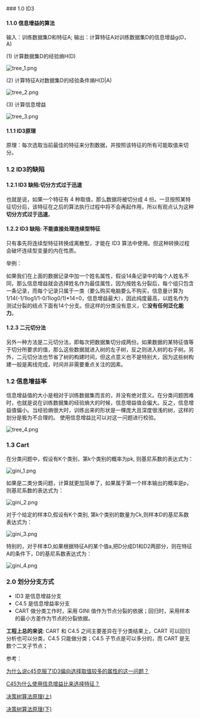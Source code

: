 ﻿﻿### 1.0 ID3

#### 1.1.0 信息增益的算法

输入：训练数据集D和特征A;
输出：计算特征A对训练数据集D的信息增益g(D，A)

(1) 计算数据集D的经验熵H(D)

![tree_1.png](https://i.imgur.com/hFQ1rsp.png)

(2) 计算特征A对数据集D的经验条件熵H(D|A)

![tree_2.png](https://i.imgur.com/0vY5lwT.png)

(3) 计算信息增益

![tree_3.png](https://i.imgur.com/afB7oam.png)

#### 1.1.1 ID3原理
原理：每次选取当前最佳的特征来分割数据，并按照该特征的所有可能取值来切分。

### 1.2 ID3的缺陷
#### 1.2.1 ID3 缺陷:切分方式过于迅速
也就是说，如果一个特征有 4 种取值，那么数据将被切分成 4 份。一旦按照某特征切分后，该特征在之后的算法执行过程中将不会再起作用，所以有观点认为这种**切分方式过于迅速**。

#### 1.2.2 ID3 缺陷: 不能直接处理连续型特征
只有事先将连续型特征转换成离散型，才能在 ID3 算法中使用。但这种转换过程会破坏连续型变量的内在性质。

举例：

如果我们在上面的数据记录中加一个姓名属性，假设14条记录中的每个人姓名不同，那么信息增益就会选择姓名作为最佳属性，因为按姓名分裂后，每个组只包含一条记录，而每个记录只属于一类（要么购买电脑要么不购买，信息量计算为1/14(-1/1log1/1-0/1log0/1)*14=0，信息增益最大），因此纯度最高，以姓名作为测试分裂的结点下面有14个分支。但这样的分类没有意义，它**没有任何泛化能力**。

#### 1.2.3 二元切分法
另外一种方法是二元切分法，即每次把数据集切分成两份。如果数据的某特征值等于切分所要求的值，那么这些数据就进入树的左子树，反之则进入树的右子树。另外，二元切分法也节省了树的构建时间，但这点意义也不是特别大，因为这些树构建一般是离线完成，时间并非需要重点关注的因素。

### 1.2  信息增益率
信息增益值的大小是相对于训练数据集而言的，并没有绝对意义。在分类问题困难时，也就是说在训练数据集的经验熵大的时候，信息增益值会偏大。反之，信息增益值偏小。当经验熵很大时，训练出来的形状是一棵庞大且深度很浅的树，这样的划分是极为不合理的。
使用信息增益比可以对这一问题进行校验。

![tree_4.png](https://i.imgur.com/Dfdg1Ct.png)

### 1.3 Cart
在分类问题中，假设有K个类别，第k个类别的概率为pk, 则基尼系数的表达式为：

![gini_1.png](https://i.imgur.com/LEjAZbq.png)

如果是二类分类问题，计算就更加简单了，如果属于第一个样本输出的概率是p，则基尼系数的表达式为：

![gini_2.png](https://i.imgur.com/1bZUuhF.png)

对于个给定的样本D,假设有K个类别, 第k个类别的数量为Ck,则样本D的基尼系数表达式为：

![gini_3.png](https://i.imgur.com/9XIQU78.png)

特别的，对于样本D,如果根据特征A的某个值a,把D分成D1和D2两部分，则在特征A的条件下，D的基尼系数表达式为：

![gini_4.png](https://i.imgur.com/HEyb87y.png)

### 2.0 划分分支方式
- ID3 是信息增益分支
- C4.5 是信息增益率分支
- CART 做分类工作时，采用 GINI 值作为节点分裂的依据；回归时，采用样本的最小方差作为节点的分裂依据。

**工程上总的来说**:
CART 和 C4.5 之间主要差异在于分类结果上，CART 可以回归分析也可以分类，C4.5 只能做分类；C4.5 子节点是可以多分的，而 CART 是无数个二叉子节点；

参考：

[为什么说c45克服了ID3偏向选择取值较多的属性的这一问题？](https://www.zhihu.com/question/27109632 "为什么说c45克服了ID3偏向选择取值较多的属性的这一问题？")

[C45为什么使用信息增益比来选择特征？](https://www.zhihu.com/question/22928442 "C45为什么使用信息增益比来选择特征？")

[决策树算法原理(上)](http://www.cnblogs.com/pinard/p/6050306.html)

[决策树算法原理(下)](https://www.cnblogs.com/pinard/p/6053344.html "决策树算法原理(下)")